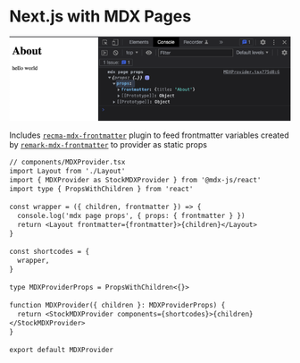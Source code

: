 # Next.js with MDX Pages

![sample about page with static frontmatter props](./screenshot.png)

Includes [`recma-mdx-frontmatter`](./plugins/recma-mdx-frontmatter.mjs) plugin to feed frontmatter variables created by [`remark-mdx-frontmatter`](https://www.npmjs.com/package/remark-mdx-frontmatter) to provider as static props

```tsx
// components/MDXProvider.tsx
import Layout from './Layout'
import { MDXProvider as StockMDXProvider } from '@mdx-js/react'
import type { PropsWithChildren } from 'react'

const wrapper = ({ children, frontmatter }) => {
  console.log('mdx page props', { props: { frontmatter } })
  return <Layout frontmatter={frontmatter}>{children}</Layout>
}

const shortcodes = {
  wrapper,
}

type MDXProviderProps = PropsWithChildren<{}>

function MDXProvider({ children }: MDXProviderProps) {
  return <StockMDXProvider components={shortcodes}>{children}</StockMDXProvider>
}

export default MDXProvider
```
